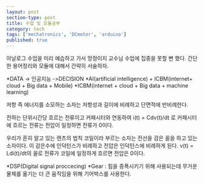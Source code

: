 ```yaml
---
layout: post
section-type: post
title: 수업 및 모듈공부
category: tech
tags: ['mechatronics', 'DCmotor', 'arduino']
published: true
---
```

아날로그 수업을 미리 예습하고 가서 망정이지 교수님 수업에 집중을 못할 뻔 했다.
간단한 용어정리와 모듈에 대해서 간략히 서술하자.

*DATA -> 인공지능 ->DECISION
*AI(artificial intelligence) + ICBM(internet+ cloud + Big data + Mobile)
*ICBM(internet + cloud + Big data + machine learning)
 
저항 즉 에너지를 소모하는 소자는 저항성과 길이에 비례하고 단면적에 반비례한다.

전하는 단위시간당 흐르는 전류이고 커패시터와 연동하여 i(t) = Cdv(t)/dt 로 커패시터에 흐르는 전류는 전압이 일정하면 전류가 0이다.

우리가 흔히 알고 있는 렌츠의 법칙 코일이라 부르는 소자는 전선을 감은 꼴을 하고 있는 소자이다. 이 감은수에 인덕턴스가 비례하고 전압은 인덕턴스에 비례하게 된다. v(t) = Ldi(t)/dt의 꼴로 전류가 코일에 일정하게 흐르면 전압은 0이다.

*DSP(Digital signal proccecing)
*Gear : 힘을 증폭시키기 위해 사용되는데 무거운 물체를 옮기는 더 큰 움직임을 위해 기어박스를 사용한다.
